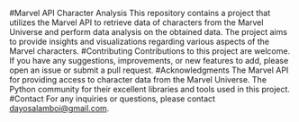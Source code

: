 #Marvel API Character Analysis
This repository contains a project that utilizes the Marvel API to retrieve data of characters from the Marvel Universe and perform data analysis on the obtained data. The project aims to provide insights and visualizations regarding various aspects of the Marvel characters.
#Contributing
Contributions to this project are welcome. If you have any suggestions, improvements, or new features to add, please open an issue or submit a pull request.
#Acknowledgments
The Marvel API for providing access to character data from the Marvel Universe.
The Python community for their excellent libraries and tools used in this project.
#Contact
For any inquiries or questions, please contact dayosalamboi@gmail.com.
